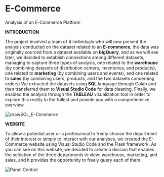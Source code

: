 # E-Commerce
Analysis of an E-Commerce Platform

**INTRODUCTION**

The project involved a team of 4 individuals who will now present the analysis conducted on the dataset related to an **E-commerce**,
the data was originally sourced from a dataset available on **bigQuery**,
and as we will see later, we decided to establish connections among different datasets, managing to capture three types of analysis,
one related to the **warehouse**
(by combining datasets of distribution centers, inventories, and products),
one related to **marketing** (by combining users and events), and one related to **sales** (by combining users, products, and the two datasets concerning orders)
We extracted the datasets using **SQL** language through Colab and then transferred them to **Visual Studio Code** for data cleaning.
Finally, we enabled the analysis through the **TABLEAU** visualization tool
in order to explore this reality to the fullest and provide you with a comprehensive overview.

![drawSQL_E-Commerce](https://github.com/LucaAlb/E-Commerce/assets/130977967/d677fc35-2fff-4bd5-9dc2-b26a63b689c7)

**WEBSITE**

To allow a potential user or a professional to freely choose the department of their interest or simply to interact with our analyses, we created the E-Commerce website using Visual Studio Code and the Flask framework.
As you can see on this website, we decided to create a division that enables the selection of the three departments to view: warehouse, marketing, and sales, and it provides the opportunity to freely query each of them.

![Panel Control](https://github.com/LucaAlb/E-Commerce/assets/130977967/f29d5469-22a3-4876-8340-52ce47bbdb2a)
